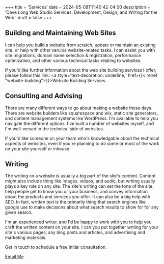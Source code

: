 +++
title = 'Services'
date = 2024-05-08T11:40:42-04:00
description = 'Dave Long Web Studio Services: Development, Design, and Writing for the Web.'
draft = false
+++

## Building and Maintaining Web Sites

I can help you build a website from scratch, update or maintain an existing site, or help with other varuios
website-related tasks. I can assist you with site migrations, domain name selection & registration, performance optimization, and other
various technical tasks relating to websites.

If you'd like further information about the web site building services I offer, please follow this link: <a style='text-decoration: underline;' href={{<
  relref "website-building">}}>Website Building Services</a>.

## Consulting and Advising

There are many different ways to go about making a website these days. There are website builders like squarespace and
wix, static site generators, and content management systems like WordPress. I'm available to help you navigate the
different options. I've built a number of websites myself, and I'm well-versed in the technical side of websites.

If you'd like someone on your team who's knowledgable about the technical aspects of websites, even if you're planning
to do some or most of the work on your site yourself or inhouse.

## Writing

The writing on a website is usually a big part of the site's content. Content might also include thing like images,
videos, and audio, but writing usually plays a key role on any site. The site's writing can set the tone of the site, help
people get to know you or your business, and convey information about the products and services you offer. It can also
be a big help with SEO. In fact, written text is the primarily thing that search engines like google use to make
decisions about what search results to show for for any given search.

I'm an experienced writer, and I'd be happy to work with you to help you craft the written content on your site. I
can you put together writing for your site's various pages, any blog posts and articles, and advertising and marketing
materials.

<p class='txt-center'>Get in touch to schedule a free initial consultation.</p> 

<div>
    <a 
      href="mailto:davelongdev@gmail.com"
      class="btn btn-center"
    >
      Email Me
    </a>
</div>
